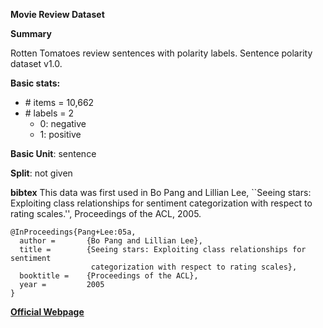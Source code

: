 **Movie Review Dataset**

**Summary**

Rotten Tomatoes review sentences with polarity labels. Sentence polarity dataset v1.0.

**Basic stats:**

+ \# items = 10,662
+ \# labels = 2
    - 0: negative
    - 1: positive

**Basic Unit**: sentence

**Split**: not given

**bibtex**
This data was first used in Bo Pang and Lillian Lee,
``Seeing stars: Exploiting class relationships for sentiment categorization
with respect to rating scales.'', Proceedings of the ACL, 2005.

```
@InProceedings{Pang+Lee:05a,
  author =       {Bo Pang and Lillian Lee},
  title =        {Seeing stars: Exploiting class relationships for sentiment
                  categorization with respect to rating scales},
  booktitle =    {Proceedings of the ACL},
  year =         2005
}
```

[**Official Webpage**](http://www.cs.cornell.edu/people/pabo/movie-review-data)